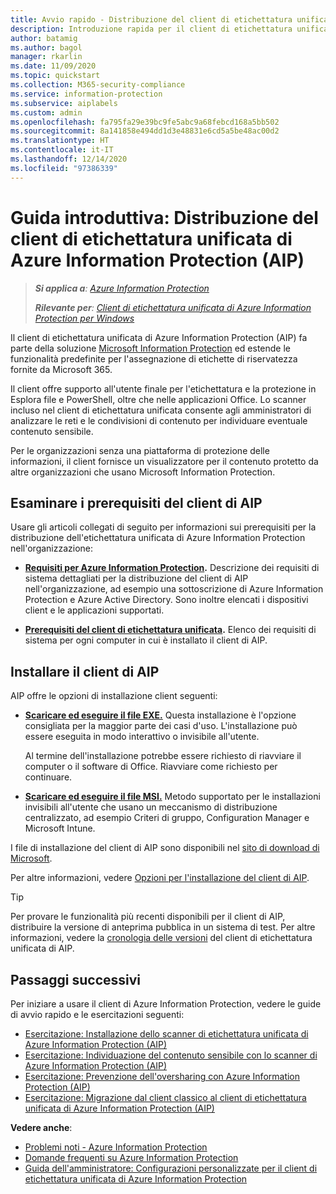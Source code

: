 ```yaml
---
title: Avvio rapido - Distribuzione del client di etichettatura unificata di Azure Information Protection (AIP)
description: Introduzione rapida per il client di etichettatura unificata di Azure Information Protection (AIP)
author: batamig
ms.author: bagol
manager: rkarlin
ms.date: 11/09/2020
ms.topic: quickstart
ms.collection: M365-security-compliance
ms.service: information-protection
ms.subservice: aiplabels
ms.custom: admin
ms.openlocfilehash: fa795fa29e39bc9fe5abc9a68febcd168a5bb502
ms.sourcegitcommit: 8a141858e494dd1d3e48831e6cd5a5be48ac00d2
ms.translationtype: HT
ms.contentlocale: it-IT
ms.lasthandoff: 12/14/2020
ms.locfileid: "97386339"
---
```

# <a name="quickstart-deploying-the-azure-information-protection-aip-unified-labeling-client"></a>Guida introduttiva: Distribuzione del client di etichettatura unificata di Azure Information Protection (AIP)

>***Si applica a**: [Azure Information Protection](https://azure.microsoft.com/pricing/details/information-protection)*
>
> ***Rilevante per**: [Client di etichettatura unificata di Azure Information Protection per Windows](faqs.md#whats-the-difference-between-the-azure-information-protection-classic-and-unified-labeling-clients)*

Il client di etichettatura unificata di Azure Information Protection (AIP) fa parte della soluzione [Microsoft Information Protection](https://aka.ms/MIPdocs) ed estende le funzionalità predefinite per l'assegnazione di etichette di riservatezza fornite da Microsoft 365. 

Il client offre supporto all'utente finale per l'etichettatura e la protezione in Esplora file e PowerShell, oltre che nelle applicazioni Office. Lo scanner incluso nel client di etichettatura unificata consente agli amministratori di analizzare le reti e le condivisioni di contenuto per individuare eventuale contenuto sensibile. 

Per le organizzazioni senza una piattaforma di protezione delle informazioni, il client fornisce un visualizzatore per il contenuto protetto da altre organizzazioni che usano Microsoft Information Protection.

## <a name="review-aip-client-prerequisites"></a>Esaminare i prerequisiti del client di AIP

Usare gli articoli collegati di seguito per informazioni sui prerequisiti per la distribuzione dell'etichettatura unificata di Azure Information Protection nell'organizzazione:

- **[Requisiti per Azure Information Protection](requirements.md).** Descrizione dei requisiti di sistema dettagliati per la distribuzione del client di AIP nell'organizzazione, ad esempio una sottoscrizione di Azure Information Protection e Azure Active Directory. Sono inoltre elencati i dispositivi client e le applicazioni supportati.

- **[Prerequisiti del client di etichettatura unificata](rms-client/clientv2-admin-guide-install.md#additional-prerequisites-for-the-azure-information-protection-unified-labeling-client).** Elenco dei requisiti di sistema per ogni computer in cui è installato il client di AIP.

## <a name="install-the-aip-client"></a>Installare il client di AIP

AIP offre le opzioni di installazione client seguenti:

- **[Scaricare ed eseguire il file EXE.](rms-client/clientv2-admin-guide-install.md#to-install-the-azure-information-protection-unified-labeling-client-by-using-the-executable-installer)** Questa installazione è l'opzione consigliata per la maggior parte dei casi d'uso. L'installazione può essere eseguita in modo interattivo o invisibile all'utente.

    Al termine dell'installazione potrebbe essere richiesto di riavviare il computer o il software di Office. Riavviare come richiesto per continuare.

- **[Scaricare ed eseguire il file MSI.](rms-client/clientv2-admin-guide-install.md#to-install-the-azure-information-protection-unified-labeling-client-by-using-the-msi-installer)** Metodo supportato per le installazioni invisibili all'utente che usano un meccanismo di distribuzione centralizzato, ad esempio Criteri di gruppo, Configuration Manager e Microsoft Intune.

I file di installazione del client di AIP sono disponibili nel [sito di download di Microsoft](https://www.microsoft.com/download/details.aspx?id=53018). 

Per altre informazioni, vedere [Opzioni per l'installazione del client di AIP](rms-client/clientv2-admin-guide-install.md#options-to-install-the-azure-information-protection-unified-labeling-client-for-users).

> [!TIP]
> Per provare le funzionalità più recenti disponibili per il client di AIP, distribuire la versione di anteprima pubblica in un sistema di test. Per altre informazioni, vedere la [cronologia delle versioni](rms-client/unifiedlabelingclient-version-release-history.md) del client di etichettatura unificata di AIP.
> 

## <a name="next-steps"></a>Passaggi successivi

Per iniziare a usare il client di Azure Information Protection, vedere le guide di avvio rapido e le esercitazioni seguenti:

- [Esercitazione: Installazione dello scanner di etichettatura unificata di Azure Information Protection (AIP)](tutorial-install-scanner.md)
- [Esercitazione: Individuazione del contenuto sensibile con lo scanner di Azure Information Protection (AIP)](tutorial-scan-networks-and-content.md)
- [Esercitazione: Prevenzione dell'oversharing con Azure Information Protection (AIP)](tutorial-preventing-oversharing.md)
- [Esercitazione: Migrazione dal client classico al client di etichettatura unificata di Azure Information Protection (AIP)](tutorial-migrating-to-ul.md) 

**Vedere anche**:

- [Problemi noti - Azure Information Protection](known-issues.md) 
- [Domande frequenti su Azure Information Protection](faqs.md) 
- [Guida dell'amministratore: Configurazioni personalizzate per il client di etichettatura unificata di Azure Information Protection](rms-client/clientv2-admin-guide-customizations.md)        
    
